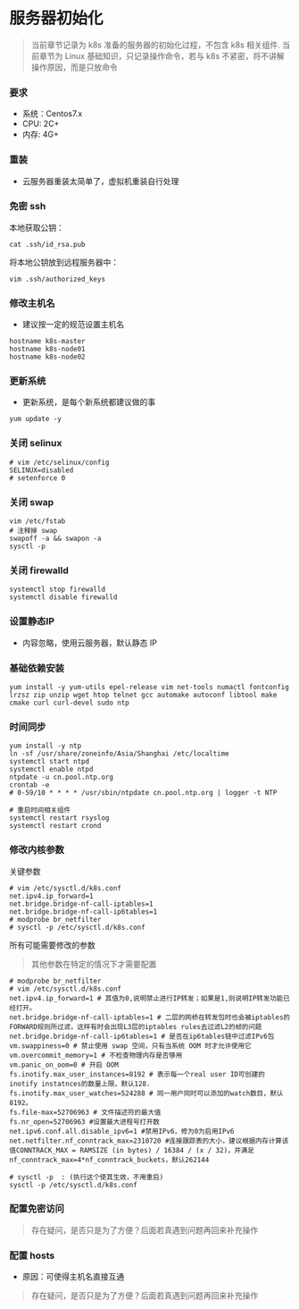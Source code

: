 # 服务器初始化

> 当前章节记录为 k8s 准备的服务器的初始化过程，不包含 k8s 相关组件.
> 当前章节为 Linux 基础知识，只记录操作命令，若与 k8s 不紧密，将不讲解操作原因，而是只放命令

### 要求
- 系统：Centos7.x
- CPU: 2C+
- 内存: 4G+

### 重装
- 云服务器重装太简单了，虚拟机重装自行处理

### 免密 ssh
本地获取公钥：
```shell
cat .ssh/id_rsa.pub
```
将本地公钥放到远程服务器中：
```shell
vim .ssh/authorized_keys
```

### 修改主机名
- 建议按一定的规范设置主机名
```shell
hostname k8s-master
hostname k8s-node01
hostname k8s-node02
```

### 更新系统
- 更新系统，是每个新系统都建议做的事
```shell
yum update -y
```

### 关闭 selinux
```shell
# vim /etc/selinux/config
SELINUX=disabled
# setenforce 0
```

### 关闭 swap
```shell
vim /etc/fstab
# 注释掉 swap
swapoff -a && swapon -a
sysctl -p
```

### 关闭 firewalld
```shell
systemctl stop firewalld
systemctl disable firewalld
```

### 设置静态IP
- 内容忽略，使用云服务器，默认静态 IP



### 基础依赖安装
```shell
yum install -y yum-utils epel-release vim net-tools numactl fontconfig lrzsz zip unzip wget htop telnet gcc automake autoconf libtool make cmake curl curl-devel sudo ntp
```

### 时间同步
```shell
yum install -y ntp
ln -sf /usr/share/zoneinfo/Asia/Shanghai /etc/localtime
systemctl start ntpd
systemctl enable ntpd
ntpdate -u cn.pool.ntp.org
crontab -e
# 0-59/10 * * * * /usr/sbin/ntpdate cn.pool.ntp.org | logger -t NTP

# 重启时间相关组件
systemctl restart rsyslog
systemctl restart crond
```


### 修改内核参数
关键参数
```shell
# vim /etc/sysctl.d/k8s.conf
net.ipv4.ip_forward=1
net.bridge.bridge-nf-call-iptables=1
net.bridge.bridge-nf-call-ip6tables=1
# modprobe br_netfilter
# sysctl -p /etc/sysctl.d/k8s.conf
```

所有可能需要修改的参数
> 其他参数在特定的情况下才需要配置
```shell
# modprobe br_netfilter
# vim /etc/sysctl.d/k8s.conf
net.ipv4.ip_forward=1 # 其值为0,说明禁止进行IP转发；如果是1,则说明IP转发功能已经打开。
net.bridge.bridge-nf-call-iptables=1 # 二层的网桥在转发包时也会被iptables的FORWARD规则所过滤，这样有时会出现L3层的iptables rules去过滤L2的帧的问题
net.bridge.bridge-nf-call-ip6tables=1 # 是否在ip6tables链中过滤IPv6包
vm.swappiness=0 # 禁止使用 swap 空间，只有当系统 OOM 时才允许使用它
vm.overcommit_memory=1 # 不检查物理内存是否够用
vm.panic_on_oom=0 # 开启 OOM
fs.inotify.max_user_instances=8192 # 表示每一个real user ID可创建的inotify instatnces的数量上限，默认128.
fs.inotify.max_user_watches=524288 # 同一用户同时可以添加的watch数目，默认8192。
fs.file-max=52706963 # 文件描述符的最大值
fs.nr_open=52706963 #设置最大进程号打开数
net.ipv6.conf.all.disable_ipv6=1 #禁用IPv6，修为0为启用IPv6
net.netfilter.nf_conntrack_max=2310720 #连接跟踪表的大小，建议根据内存计算该值CONNTRACK_MAX = RAMSIZE (in bytes) / 16384 / (x / 32)，并满足nf_conntrack_max=4*nf_conntrack_buckets，默认262144
```
```shell
# sysctl -p  : (执行这个使其生效，不用重启)
sysctl -p /etc/sysctl.d/k8s.conf
```


### 配置免密访问
> 存在疑问，是否只是为了方便？后面若真遇到问题再回来补充操作

### 配置 hosts
- 原因：可使得主机名直接互通
> 存在疑问，是否只是为了方便？后面若真遇到问题再回来补充操作
